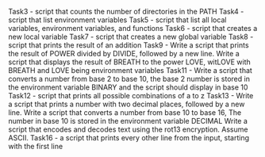 Task3 - script that counts the number of directories in the PATH
Task4 - script that list environment variables
Task5 - script that list all local variables, environment variables, and functions
Task6 - script that creates a new local variable
Task7 - script that creates a new global variable
Task8 - script that prints the result of an addition
Task9 - Write a script that prints the result of POWER divided by DIVIDE, followed by a new line.
Write a script that displays the result of BREATH to the power LOVE, witLOVE with BREATH and LOVE being environment variables
Task11 - Write a script that converts a number from base 2 to base 10, the base 2 number is stored in the environment variable BINARY and the script should display in base 10
Task12 - script that prints all possible combinations of a to z
Task13 - Write a script that prints a number with two decimal places, followed by a new line.
Write a script that converts a number from base 10 to base 16, The number in base 10 is stored in the environment variable DECIMAL
Write a script that encodes and decodes text using the rot13 encryption. Assume ASCII.
Task16 - a script that prints every other line from the input, starting with the first line
